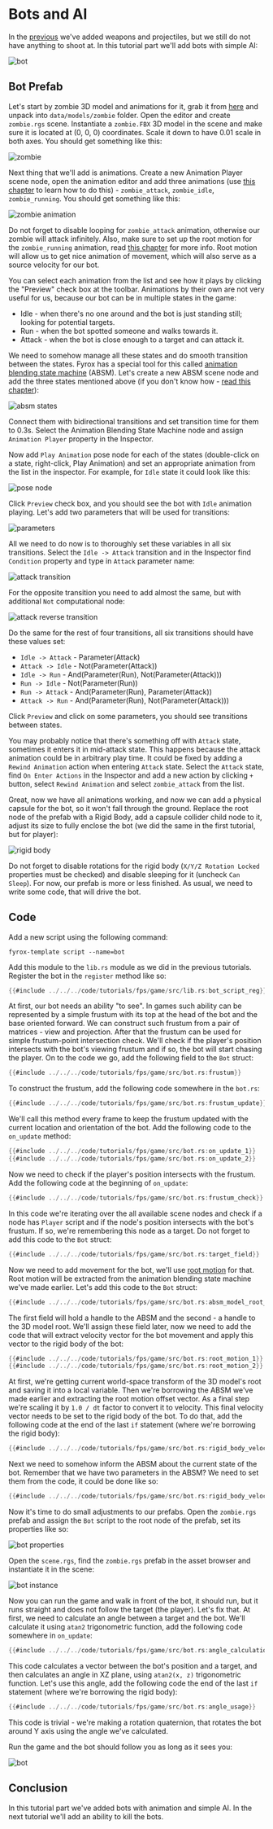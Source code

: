 # Bots and AI

In the [previous](../tutorial-2/fps-tutorial-2.md) we've added weapons and projectiles, but we still do not have 
anything to shoot at. In this tutorial part we'll add bots with simple AI:

![bot](bot.gif)

## Bot Prefab

Let's start by zombie 3D model and animations for it, grab it from [here](zombie.zip) and unpack into 
`data/models/zombie` folder. Open the editor and create `zombie.rgs` scene. Instantiate a `zombie.FBX` 3D model
in the scene and make sure it is located at (0, 0, 0) coordinates. Scale it down to have 0.01 scale in both axes.
You should get something like this:

![zombie](zombie.png)

Next thing that we'll add is animations. Create a new Animation Player scene node, open the animation editor 
and add three animations (use [this chapter](../../../animation/anim_editor.md#animation-importing) to learn how to 
do this) - `zombie_attack`, `zombie_idle`, `zombie_running`. You should get something like this:

![zombie animation](zombie_animation.png)

Do not forget to disable looping for `zombie_attack` animation, otherwise our zombie will attack infinitely.
Also, make sure to set up the root motion for the `zombie_running` animation, read 
[this chapter](../../../animation/root_motion/root_motion.md) for more info. Root motion will allow us to get
nice animation of movement, which will also serve as a source velocity for our bot.

You can select each animation from the list and see how it plays by clicking the "Preview" check box at the 
toolbar. Animations by their own are not very useful for us, because our bot can be in multiple states in the
game:

- Idle - when there's no one around and the bot is just standing still; looking for potential targets.
- Run - when the bot spotted someone and walks towards it.
- Attack - when the bot is close enough to a target and can attack it.

We need to somehow manage all these states and do smooth transition between the states. Fyrox has a special
tool for this called [animation blending state machine](../../../animation/blending.md) (ABSM). Let's create a new 
ABSM scene node and add the three states mentioned above (if you don't know how - 
[read this chapter](../../../animation/absm_editor.md)):

![absm states](absm_states.png)

Connect them with bidirectional transitions and set transition time for them to 0.3s. Select the Animation Blending 
State Machine node and assign `Animation Player` property in the Inspector. 

Now add `Play Animation` pose node for each of the states (double-click on a state, right-click, Play Animation)
and set an appropriate animation from the list in the inspector. For example, for `Idle` state it could look 
like this:

![pose node](pose_node.png)

Click `Preview` check box, and you should see the bot with `Idle` animation playing. Let's add two parameters 
that will be used for transitions:

![parameters](parameters.png)

All we need to do now is to thoroughly set these variables in all six transitions. Select the `Idle -> Attack`
transition and in the Inspector find `Condition` property and type in `Attack` parameter name:

![attack transition](attack_transition.png)

For the opposite transition you need to add almost the same, but with additional `Not` computational node:

![attack reverse transition](attack_rev_transition.png)

Do the same for the rest of four transitions, all six transitions should have these values set:

- `Idle -> Attack` - Parameter(Attack)
- `Attack -> Idle` - Not(Parameter(Attack))
- `Idle -> Run` - And(Parameter(Run), Not(Parameter(Attack)))
- `Run -> Idle` - Not(Parameter(Run))
- `Run -> Attack` - And(Parameter(Run), Parameter(Attack))
- `Attack -> Run` - And(Parameter(Run), Not(Parameter(Attack)))

Click `Preview` and click on some parameters, you should see transitions between states.

You may probably notice that there's something off with `Attack` state, sometimes it enters it in mid-attack
state. This happens because the attack animation could be in arbitrary play time. It could be fixed by adding
a `Rewind Animation` action when entering `Attack` state. Select the `Attack` state, find `On Enter Actions` in
the Inspector and add a new action by clicking `+` button, select `Rewind Animation` and select `zombie_attack`
from the list.

Great, now we have all animations working, and now we can add a physical capsule for the bot, so it won't fall
through the ground. Replace the root node of the prefab with a Rigid Body, add a capsule collider child node to 
it, adjust its size to fully enclose the bot (we did the same in the first tutorial, but for player):

![rigid body](rigid_body.png)

Do not forget to disable rotations for the rigid body (`X/Y/Z Rotation Locked` properties must be checked) and
disable sleeping for it (uncheck `Can Sleep`). For now, our prefab is more or less finished. As usual, we need to 
write some code, that will drive the bot.

## Code

Add a new script using the following command:

```shell
fyrox-template script --name=bot
```

Add this module to the `lib.rs` module as we did in the previous tutorials. Register the bot in the `register`
method like so:

```rust
{{#include ../../../code/tutorials/fps/game/src/lib.rs:bot_script_reg}}
```

At first, our bot needs an ability "to see". In games such ability can be represented by a simple frustum with 
its top at the head of the bot and the base oriented forward. We can construct such frustum from a pair of 
matrices - view and projection. After that the frustum can be used for simple frustum-point intersection check. 
We'll check if the player's position intersects with the bot's viewing frustum and if so, the bot will start 
chasing the player. On to the code we go, add the following field to the `Bot` struct:

```rust
{{#include ../../../code/tutorials/fps/game/src/bot.rs:frustum}}
```

To construct the frustum, add the following code somewhere in the `bot.rs`:

```rust
{{#include ../../../code/tutorials/fps/game/src/bot.rs:frustum_update}}
```

We'll call this method every frame to keep the frustum updated with the current location and orientation of
the bot. Add the following code to the `on_update` method:

```rust
{{#include ../../../code/tutorials/fps/game/src/bot.rs:on_update_1}}
{{#include ../../../code/tutorials/fps/game/src/bot.rs:on_update_2}}
```

Now we need to check if the player's position intersects with the frustum. Add the following code at the beginning
of `on_update`:

```rust
{{#include ../../../code/tutorials/fps/game/src/bot.rs:frustum_check}}
```

In this code we're iterating over the all available scene nodes and check if a node has `Player` script and
if the node's position intersects with the bot's frustum. If so, we're remembering this node as a target. 
Do not forget to add this code to the `Bot` struct:

```rust
{{#include ../../../code/tutorials/fps/game/src/bot.rs:target_field}}
```

Now we need to add movement for the bot, we'll use [root motion](../../../animation/root_motion/root_motion.md#how-to-use)
for that. Root motion will be extracted from the animation blending state machine we've made earlier. Let's
add this code to the `Bot` struct:

```rust
{{#include ../../../code/tutorials/fps/game/src/bot.rs:absm_model_root_fields}}
```

The first field will hold a handle to the ABSM and the second - a handle to the 3D model root. We'll assign 
these field later, now we need to add the code that will extract velocity vector for the bot movement and apply
this vector to the rigid body of the bot:

```rust
{{#include ../../../code/tutorials/fps/game/src/bot.rs:root_motion_1}}
{{#include ../../../code/tutorials/fps/game/src/bot.rs:root_motion_2}}
```

At first, we're getting current world-space transform of the 3D model's root and saving it into a local variable.
Then we're borrowing the ABSM we've made earlier and extracting the root motion offset vector. As a final step
we're scaling it by `1.0 / dt` factor to convert it to velocity. This final velocity vector needs to be set to
the rigid body of the bot. To do that, add the following code at the end of the last `if` statement (where
we're borrowing the rigid body):

```rust
{{#include ../../../code/tutorials/fps/game/src/bot.rs:rigid_body_velocity}}
```

Next we need to somehow inform the ABSM about the current state of the bot. Remember that we have two parameters
in the ABSM? We need to set them from the code, it could be done like so:

```rust
{{#include ../../../code/tutorials/fps/game/src/bot.rs:rigid_body_velocity}}
```

Now it's time to do small adjustments to our prefabs. Open the `zombie.rgs` prefab and assign the `Bot` 
script to the root node of the prefab, set its properties like so:

![bot properties](bot_properties.png)

Open the `scene.rgs`, find the `zombie.rgs` prefab in the asset browser and instantiate it in the scene:

![bot instance](bot_instance.png)

Now you can run the game and walk in front of the bot, it should run, but it runs straight and does not follow
the target (the player). Let's fix that. At first, we need to calculate an angle between a target and the bot.
We'll calculate it using `atan2` trigonometric function, add the following code somewhere in `on_update`:

```rust
{{#include ../../../code/tutorials/fps/game/src/bot.rs:angle_calculation}}
```

This code calculates a vector between the bot's position and a target, and then calculates an angle in XZ plane,
using `atan2(x, z)` trigonometric function. Let's use this angle, add the following code the end of the 
last `if` statement (where we're borrowing the rigid body):

```rust
{{#include ../../../code/tutorials/fps/game/src/bot.rs:angle_usage}}
```

This code is trivial - we're making a rotation quaternion, that rotates the bot around Y axis using the angle
we've calculated.

Run the game and the bot should follow you as long as it sees you:

![bot](bot.gif)

## Conclusion

In this tutorial part we've added bots with animation and simple AI. In the next tutorial we'll add an ability to 
kill the bots.